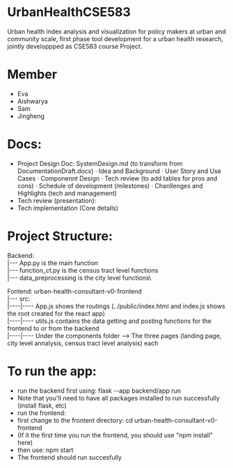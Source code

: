 # UrbanHealthCSE583

Urban health index analysis and visualization for policy makers at urban and community scale, first phase tool development for a urban health research, jointly developpped as CSE583 course Project.

# Member

- Eva
- Aishwarya
- Sam
- Jingheng

# Docs:

- Project Design Doc: SystemDesign.md (to transform from DocumentationDraft.docx)
  · Idea and Background
  · User Story and Use Cases
  · Componennt Design
  · Tech review (to add tables for pros and cons)
  · Schedule of development (milestones)
  · Chanllenges and Highlights (tech and management)
- Tech review (presentation):
- Tech implementation (Core details)

# Project Structure:

Backend:\
|--- App.py is the main function\
|--- function_ct.py is the census tract level functions\
|--- data_preprocessing is the city level functions\

Fontend: urban-health-consultant-v0-frontend\
|--- src: \
|----|---- App.js shows the routings (../public/index.html and index.js shows the root created for the react app)\
|----|---- utils.js contains the data getting and posting functions for the frontend to or from the backend\
|----|---- Under the components folder --> The three pages (landing page, city level annalysis, census tract level analysis) each

# To run the app:

- run the backend first using: flask --app backend/app run
- Note that you'll need to have all packages installed to run successfully (install flask, etc)
- run the frontend:
- first change to the frontent directory: cd urban-health-consultant-v0-frontend
- (If it the first time you run the frontend, you should use "npm install" here)
- then use: npm start
- The frontend should run succesfully
